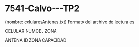 # 7541-Calvo---TP2
(nombre: celularesAntenas.txt) Formato del archivo de lectura es

CELULAR NUMCEL ZONA


ANTENA ID ZONA CAPACIDAD

